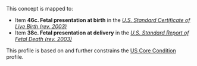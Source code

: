 This concept is mapped to:
* Item **46c. Fetal presentation at birth** in the *[U.S. Standard Certificate of Live Birth (rev. 2003)](https://www.cdc.gov/nchs/data/dvs/birth11-03final-ACC.pdf)*
* Item **38c. Fetal presentation at delivery** in the *[U.S. Standard Report of Fetal Death (rev. 2003)](https://www.cdc.gov/nchs/data/dvs/FDEATH11-03finalACC.pdf)*

This profile is based on and further constrains the [US Core Condition](http://hl7.org/fhir/us/core/StructureDefinition/us-core-condition) profile.